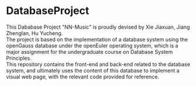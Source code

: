 # DatabaseProject

This Dababase Project "NN-Music" is proudly devised by Xie Jiaxuan, Jiang Zhenglan, Hu Yucheng.  
The project is based on the implementation of a database system using the openGauss database under the openEuler operating system, which is a major assignment for the undergraduate course on Database System Principles.  
This repository contains the front-end and back-end related to the database system, and ultimately uses the content of this database to implement a visual web page, with the relevant code provided for reference.
